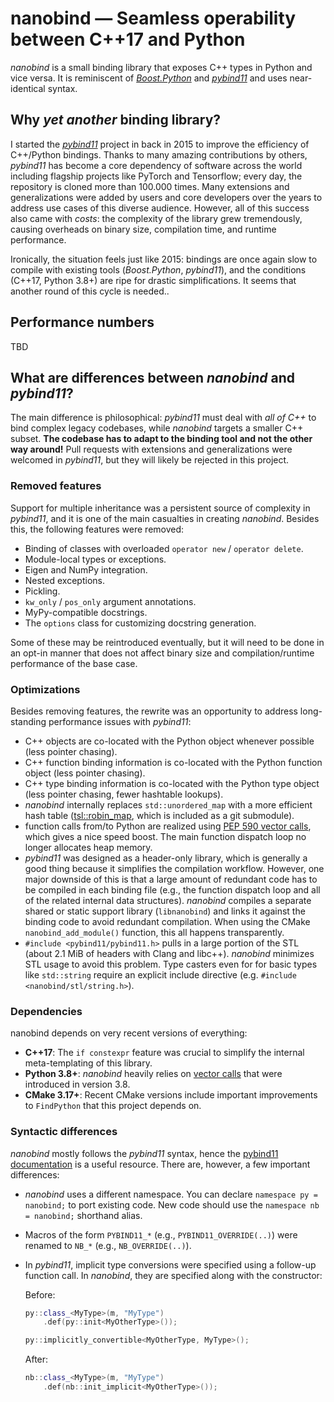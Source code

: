 # nanobind — Seamless operability between C++17 and Python

_nanobind_ is a small binding library that exposes C++ types in Python and vice
versa. It is reminiscent of
_[Boost.Python](https://www.boost.org/doc/libs/1_64_0/libs/python/doc/html)_ and
_[pybind11](http://github.com/pybind/pybind11)_ and uses near-identical syntax.

## Why _yet another_ binding library?

I started the _[pybind11](http://github.com/pybind/pybind11)_ project in back
in 2015 to improve the efficiency of C++/Python bindings. Thanks to many
amazing contributions by others, _pybind11_ has become a core dependency of
software across the world including flagship projects like PyTorch and
Tensorflow; every day, the repository is cloned more than 100.000 times. Many
extensions and generalizations were added by users and core developers over the
years to address use cases of this diverse audience. However, all of this
success also came with _costs_: the complexity of the library grew
tremendously, causing overheads on binary size, compilation time, and runtime
performance.

Ironically, the situation feels just like 2015: bindings are once again slow to
compile with existing tools (_Boost.Python_, _pybind11_), and the conditions
(C++17, Python 3.8+) are ripe for drastic simplifications. It seems that
another round of this cycle is needed..

## Performance numbers

TBD

## What are differences between _nanobind_ and _pybind11_?

The main difference is philosophical: _pybind11_ must deal with *all of C++* to
bind complex legacy codebases, while _nanobind_ targets a smaller C++ subset.
**The codebase has to adapt to the binding tool and not the other way around!**
Pull requests with extensions and generalizations were welcomed in _pybind11_,
but they will likely be rejected in this project.

### Removed features

Support for multiple inheritance was a persistent source of complexity in
_pybind11_, and it is one of the main casualties in creating _nanobind_.
Besides this, the following features were removed:

- Binding of classes with overloaded `operator new` / `operator delete`.
- Module-local types or exceptions.
- Eigen and NumPy integration.
- Nested exceptions.
- Pickling.
- ``kw_only`` / ``pos_only`` argument annotations.
- MyPy-compatible docstrings.
- The `options` class for customizing docstring generation.

Some of these may be reintroduced eventually, but it will need to be done in an
opt-in manner that does not affect binary size and compilation/runtime
performance of the base case.

### Optimizations

Besides removing features, the rewrite was an opportunity to address
long-standing performance issues with _pybind11_:

- C++ objects are co-located with the Python object whenever
  possible (less pointer chasing).
- C++ function binding information is co-located with the Python function
  object (less pointer chasing).
- C++ type binding information is co-located with the Python type object (less
  pointer chasing, fewer hashtable lookups).
- _nanobind_ internally replaces `std::unordered_map` with a more efficient hash
  table ([tsl::robin_map](https://github.com/Tessil/robin-map), which is
  included as a git submodule).
- function calls from/to Python are realized using [PEP 590 vector
  calls](https://www.python.org/dev/peps/pep-0590), which gives a nice speed
  boost. The main function dispatch loop no longer allocates heap memory.
- _pybind11_ was designed as a header-only library, which is generally a good
  thing because it simplifies the compilation workflow. However, one major
  downside of this is that a large amount of redundant code has to be compiled
  in each binding file (e.g., the function dispatch loop and all of the related
  internal data structures). _nanobind_ compiles a separate shared or static
  support library (`libnanobind`) and links it against the binding code to
  avoid redundant compilation. When using the CMake ``nanobind_add_module()``
  function, this all happens transparently.
- ``#include <pybind11/pybind11.h>`` pulls in a large portion of the STL (about
  2.1 MiB of headers with Clang and libc++). _nanobind_ minimizes STL usage to
  avoid this problem. Type casters even for for basic types like
  ``std::string`` require an explicit include directive (e.g. `#include
  <nanobind/stl/string.h>`).

### Dependencies

nanobind depends on very recent versions of everything:

- **C++17**: The ``if constexpr`` feature was crucial to simplify the internal
  meta-templating of this library.
- **Python 3.8+**: _nanobind_ heavily relies on [vector
  calls](https://www.python.org/dev/peps/pep-0590) that were introduced in
  version 3.8.
- **CMake 3.17+**: Recent CMake versions include important improvements to
  `FindPython` that this project depends on.

### Syntactic differences

_nanobind_ mostly follows the _pybind11_ syntax, hence the [pybind11
documentation](https://pybind11.readthedocs.io/en/stable) is a useful resource.
There are, however, a few important differences:

- _nanobind_ uses a different namespace. You can declare ``namespace py =
  nanobind;`` to port existing code. New code should use the ``namespace nb =
  nanobind;`` shorthand alias.

- Macros of the form ``PYBIND11_*`` (e.g., ``PYBIND11_OVERRIDE(..)``) were
  renamed to ``NB_*`` (e.g., ``NB_OVERRIDE(..)``).

- In _pybind11_, implicit type conversions were specified using a follow-up
  function call. In _nanobind_, they are specified along with the constructor:

  Before:
  ```cpp
  py::class_<MyType>(m, "MyType")
      .def(py::init<MyOtherType>());

  py::implicitly_convertible<MyOtherType, MyType>();
  ```

  After:
  ```cpp
  nb::class_<MyType>(m, "MyType")
      .def(nb::init_implicit<MyOtherType>());
  ```
